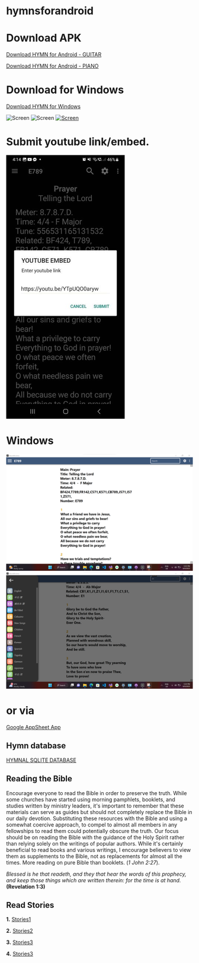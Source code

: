 # hymnsforandroid
# Download APK
[Download HYMN for Android - GUITAR](https://github.com/nextcodelab/hymnsforandroid/raw/master/app/android-apps/HymnsForAndroid-Guitar.apk)

[Download HYMN for Android - PIANO](https://github.com/nextcodelab/hymnsforandroid/raw/master/app/android-apps/HymnsForAndroid-Piano.apk)

# Download for Windows
[Download HYMN for Windows](https://github.com/nextcodelab/hymnsforandroid/raw/master/windows/hymnforwindows/Installers/HymnIntaller.MSI_1.0.9.0_Test/HymnIntaller.MSI_1.0.9.0_x86.msixbundle)


![Screen](https://github.com/nextcodelab/hymnsforandroid/blob/master/app/images/screen1.jpg?raw=true)
![Screen](https://github.com/nextcodelab/hymnsforandroid/blob/master/app/images/screen3.jpg?raw=true)
[![Screen](https://github.com/nextcodelab/hymnsforandroid/blob/master/app/images/screen2.jpg?raw=true)](https://www.youtube.com/watch?v=TAyaXdvvbGU)


# Submit youtube link/embed.
![Screen](https://github.com/nextcodelab/hymnsforandroid/blob/master/app/images/screen4.jpg?raw=true)

# Windows
![Screen](https://github.com/nextcodelab/hymnsforandroid/blob/master/windows/hymnforwindows/hymnforwindows/Screens/screen1.png?raw=true)
![Screen](https://github.com/nextcodelab/hymnsforandroid/blob/master/windows/hymnforwindows/hymnforwindows/Screens/screen2.png?raw=true)

# or via
[Google AppSheet App](https://www.appsheet.com/start/e1f1e5d0-4949-4c7c-8b89-7444572248cf?platform=desktop#viewStack[0][identifier][Type]=Control&viewStack[0][identifier][Name]=Hymn%20Tunes&appName=HymnTunes-278123346-23-05-22)

## Hymn database
[HYMNAL SQLITE DATABASE](https://github.com/lemuelinchrist/hymnsforandroid/raw/master/app/src/main/assets/hymns.sqlite)

## Reading the Bible
Encourage everyone to read the Bible in order to preserve the truth. While some churches have started using morning pamphlets, booklets, and studies written by ministry leaders, it's important to remember that these materials can serve as guides but should not completely replace the Bible in our daily devotion. Substituting these resources with the Bible and using a somewhat coercive approach, to compel to almost all members in any fellowships to read them could potentially obscure the truth. Our focus should be on reading the Bible with the guidance of the Holy Spirit rather than relying solely on the writings of popular authors. While it's certainly beneficial to read books and various writings, I encourage believers to view them as supplements to the Bible, not as replacements for almost all the times. More reading on pure Bible than booklets. (*1 John 2:27*).

*Blessed is he that readeth, and they that hear the words of this prophecy, and keep those things which are written therein: for the time is at hand.* **(Revelation 1:3)**

## Read Stories
**1.** [Stories1](https://www.reddit.com/r/TrueChristian/comments/bjwy6b/thoughts_on_the_local_church_the_lords_recovery/?rdt=37001)

**2.** [Stories2](https://www.reddit.com/r/cults/comments/oag6ca/info_about_the_local_churches_movement_or_the/)

**3.** [Stories3](https://www.reddit.com/r/Christianity/comments/3brtbp/experience_with_a_christian_cult/)

**4.** [Stories3](https://www.reddit.com/r/Christian/comments/156654m/any_former_members_of_the_lords_recovery_aka_the/)

